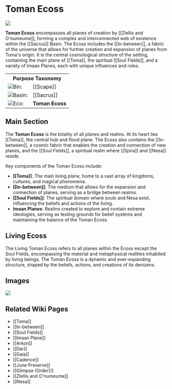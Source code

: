 <!-- wiki-header-section:start -->
# Toman Ecoss

<img src="wiki_images/Toman Ecoss.png"></img>

**Toman Ecoss** encompasses all planes of creation by [[Zlellis and O'numeume]], forming a complex and interconnected web of existence within the [[Sacrus]] Basin. The Ecoss includes the [[In-between]], a fabric of the universe that allows for further creation and expansion of planes from Toma's origin. It is the central cosmological structure of the setting, containing the main plane of [[Toma]], the spiritual [[Soul Fields]], and a variety of Imaan Planes, each with unique influences and roles.
<!-- wiki-header-section:end -->

<!-- taxonomy-table-section:start -->
<div class="taxonomy-table">
  <table>
    <tr>
      <th colspan="3">Purpose Taxonomy</th>
    </tr>
    <tr>
      <td class="taxon-label"><img src="../svg/bin.svg" class="taxon-icon">Bin:</td>
      <td class="taxon-content" colspan="2">[[Scape]]</td>
    </tr>
    <tr>
      <td class="taxon-label"><img src="../svg/basin.svg" class="taxon-icon">Basin:</td>
      <td class="taxon-content" colspan="2">[[Sacrus]]</td>
    </tr>
    <tr>
      <td class="taxon-label"><img src="../svg/eco.svg" class="taxon-icon">Eco:</td>
      <td class="taxon-content" colspan="2"><b>Toman Ecoss</b></td>
    </tr>
  </table>
</div>
<!-- taxonomy-table-section:end -->

## Main Section

The **Toman Ecoss** is the totality of all planes and realms.<!-- created by the beings Zlellis and O'numeume.--> At its heart lies [[Toma]], the central hub and flood plane. The Ecoss also contains the [[In-between]], a cosmic fabric that enables the creation and connection of new planes, and the [[Soul Fields]], a spiritual realm where [[Spira]] and [[Nesa]] reside.

Key components of the Toman Ecoss include:
- **[[Toma]]**: The main living plane, home to a vast array of kingdoms, cultures, and magical phenomena.
- **[[In-between]]**: The medium that allows for the expansion and connection of planes, serving as a bridge between realms.
- **[[Soul Fields]]**: The spiritual domain where souls and Nesa exist, influencing the beliefs and actions of the living.
- **Imaan Planes**: Realms created to explore and contain extreme ideologies, serving as testing grounds for belief systems and maintaining the balance of the Toman Ecoss.
<!--
## Major Planes and Ecos of the Toman Ecoss

The Toman Ecoss contains a variety of interconnected planes and ecos, each with unique roles and influences:
- **[[Toma]]**: The central living plane, home to most kingdoms and cultures.
- **[[Dar]]**: A major eco and Imaan Plane, associated with destruction and adaptation.
- **[[Arkon]]**: The centermost Imaan Plane, focused on spiritual judgment and the Dance of Spira.
- **[[Gaia]]**: A fallen Imaan Plane, once a realm of natural harmony.
- **[[Cadence]]**: An Imaan Plane tied to rhythm, cycles, and the flow of belief.
- **[[June Preserve]]**: An Imaan Plane with unique preservationist functions.
- **[[Glimpse (Order)]]**: An Imaan Plane representing a specific order or ideology.
- **[[Soul Fields]]**: The spiritual plane where souls and Nesa reside.
- **[[In-between]]**: The cosmic fabric connecting all planes and enabling expansion.
-->
## Living Ecoss

The Living Toman Ecoss refers to all planes within the Ecoss except the Soul Fields, encompassing the material and metaphysical realities inhabited by living beings. The Toman Ecoss is a dynamic and ever-expanding structure, shaped by the beliefs, actions, and creations of its denizens.

## Images

<img src="wiki_images/Toman Ecoss.png"></img>

## Related Wiki Pages

- [[Toma]]
- [[In-between]]
- [[Soul Fields]]
- [[Imaan Plane]]
- [[Arkon]]
- [[Dar]]
- [[Gaia]]
- [[Cadence]]
- [[June Preserve]]
- [[Glimpse (Order)]]
- [[Zlellis and O'numeume]]
- [[Nesa]]

<!-- not-for-live-publishing:start -->
<!--
This section is for content, lore, or discoveries that are NOT meant for live publishing to the site. 
Leave this empty unless specifically requested. Use this to stage information that will be revealed to players later.
-->
<!-- not-for-live-publishing:end -->
